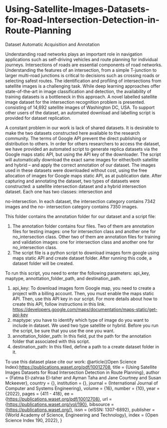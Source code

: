 # Using-Satellite-Images-Datasets-for-Road-Intersection-Detection-in-Route-Planning
Dataset Automatic Acquisition and Annotation

Understanding road networks plays an important role in navigation applications such as self-driving
vehicles and route planning for individual journeys. Intersections of roads are essential components
of road networks. Understanding the features of an intersection, from a simple T-junction to larger
multi-road junctions is critical to decisions such as crossing roads or selecting safest routes. The
identification and profiling of intersections from satellite images is a challenging task. While deep
learning approaches offer state-of-the-art in image classification and detection, the availability of
training datasets is a bottleneck in this approach. A novel labelled satellite image dataset for the
intersection recognition problem is presented. consisting of 14,692 satellite images of Washington
DC, USA. To support other users of the dataset, an automated download and labelling script is
provided for dataset replication.

A constant problem in our work is lack of shared datasets. It is desirable to make the two datasets
constructed here available to the research community. The terms of Google API prevent the direct
publishing or distribution to others. In order for others researchers to access the dataset, we have
provided an automated script to generate replica datasets via the Google maps static API, but using
the API key of the downloader. The script will automatically download the exact same images for
either/both satellite and hybrid – and apply the correct annotation of our dataset. The images used
in these datasets were downloaded without cost, using the free allocation of images for Google
maps static API, as at publication date.
After capturing and annotating the dataset, two types of datasets were constructed: a satellite
intersection dataset and a hybrid intersection dataset. Each one has two classes: intersection and

no-intersection. In each dataset, the intersection category contains 7342 images and the no-
intersection category contains 7350 images.

This folder contains the annotation folder for our dataset and a script file:
1. The annotation folder contains four files. Two of them are annotation files for testing
images: one for intersection class and another one for no_intersection class. Other two of
them are annotation files for training and validation images: one for intersection class and
another one for no_intersection class.
2. The script file is a python script to download images form google using maps static API and
create dataset folder. After running this code, a dataset folder will be created.

To run this script, you need to enter the following parameters: api_key, maptype,
annottation_folder_path, and destination_path.
1. api_key: To download images form Google map, you need to create a project with a billing
account. Then, you must enable the maps static API. Then, use this API key in our script. For
more details about how to create this API, follow instructions in this link.
https://developers.google.com/maps/documentation/maps-static/get-api-key
2. maptype: you have to identify which type of image do you want to include in dataset. We
used two type satellite or hybrid. Before you run the script, be sure that you use the one you
want.
3. annottation_folder_path: In this field, put the path for the annotation folder that associated
with this script.
4. destination_path: In this filed, define a path to a create dataset folder in it.


To use this dataset plase cite our work:
@article{(Open Science Index):https://publications.waset.org/pdf/10012708,
	  title     = {Using Satellite Images Datasets for Road Intersection Detection in Route Planning},
	  author    = {Fatma El-zahraa El-taher and  Ayman Taha and  Jane Courtney and  Susan Mckeever},
	  country	= {},
	  institution	= {},
	    journal   = {International Journal of Computer and Systems Engineering},
	  volume    = {16},
	  number    = {10},
	  year      = {2022},
	  pages     = {411 - 418},
	  ee        = {https://publications.waset.org/pdf/10012708},
	  url   	= {https://publications.waset.org/vol/190},
	  bibsource = {https://publications.waset.org/},
	  issn  	= {eISSN: 1307-6892},
	  publisher = {World Academy of Science, Engineering and Technology},
	  index 	= {Open Science Index 190, 2022},
	}
